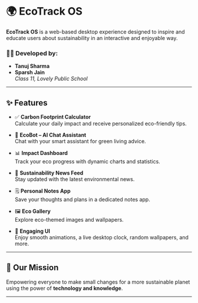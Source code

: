 # 🌍 EcoTrack OS

**EcoTrack OS** is a web-based desktop experience designed to inspire and educate users about sustainability in an interactive and enjoyable way.

### 👨‍💻 Developed by:
- **Tanuj Sharma**  
- **Sparsh Jain**  
*Class 11, Lovely Public School*

---

## ✨ Features

- ✅ **Carbon Footprint Calculator**  
  Calculate your daily impact and receive personalized eco-friendly tips.

- 🤖 **EcoBot – AI Chat Assistant**  
  Chat with your smart assistant for green living advice.

- 📊 **Impact Dashboard**  
  Track your eco progress with dynamic charts and statistics.

- 📰 **Sustainability News Feed**  
  Stay updated with the latest environmental news.

- 🗒 **Personal Notes App**  
  Save your thoughts and plans in a dedicated notes app.

- 🖼 **Eco Gallery**  
  Explore eco-themed images and wallpapers.

- 🎨 **Engaging UI**  
  Enjoy smooth animations, a live desktop clock, random wallpapers, and more.

---

## 🌱 Our Mission
Empowering everyone to make small changes for a more sustainable planet using the power of **technology and knowledge**.

---
